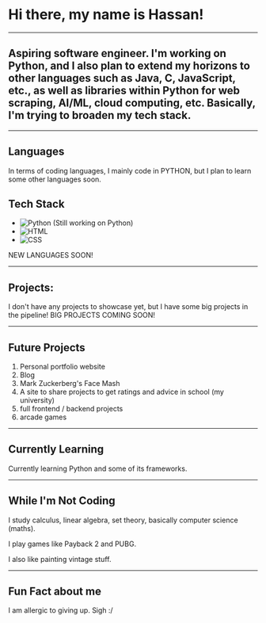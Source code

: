 # Hi there, my name is Hassan!

---

## Aspiring software engineer. I'm working on Python, and I also plan to extend my horizons to other languages such as Java, C, JavaScript, etc., as well as libraries within Python for web scraping, AI/ML, cloud computing, etc. Basically, I'm trying to broaden my tech stack.


---

## Languages

In terms of coding languages, I mainly code in PYTHON, but I plan to learn some other languages soon.

## Tech Stack

- ![Python](https://img.shields.io/badge/-Python-3776AB?style=flat-square&logo=Python&logoColor=white) (Still working on Python)
- ![HTML](https://img.shields.io/badge/-HTML-E34F26?style=flat-square&logo=HTML5&logoColor=white)
- ![CSS](https://img.shields.io/badge/-CSS-1572B6?style=flat-square&logo=CSS3&logoColor=white)

NEW LANGUAGES SOON!

---

## Projects:

I don't have any projects to showcase yet, but I have some big projects in the pipeline!
BIG PROJECTS COMING SOON!

---

## Future Projects

1. Personal portfolio website
2. Blog
3. Mark Zuckerberg's Face Mash
4. A site to share projects to get ratings and advice in school (my university)
5. full frontend / backend projects
6. arcade games

---

## Currently Learning

Currently learning Python and some of its frameworks.

---

## While I'm Not Coding

I study calculus, linear algebra, set theory, basically computer science (maths).

I play games like Payback 2 and PUBG.

I also like painting vintage stuff.

---

## Fun Fact about me

I am allergic to giving up. Sigh :/


<!---
HassanAmirii/HassanAmirii is a ✨ special ✨ repository because its `README.md` (this file) appears on your GitHub profile.
You can click the Preview link to take a look at your changes.
--->
